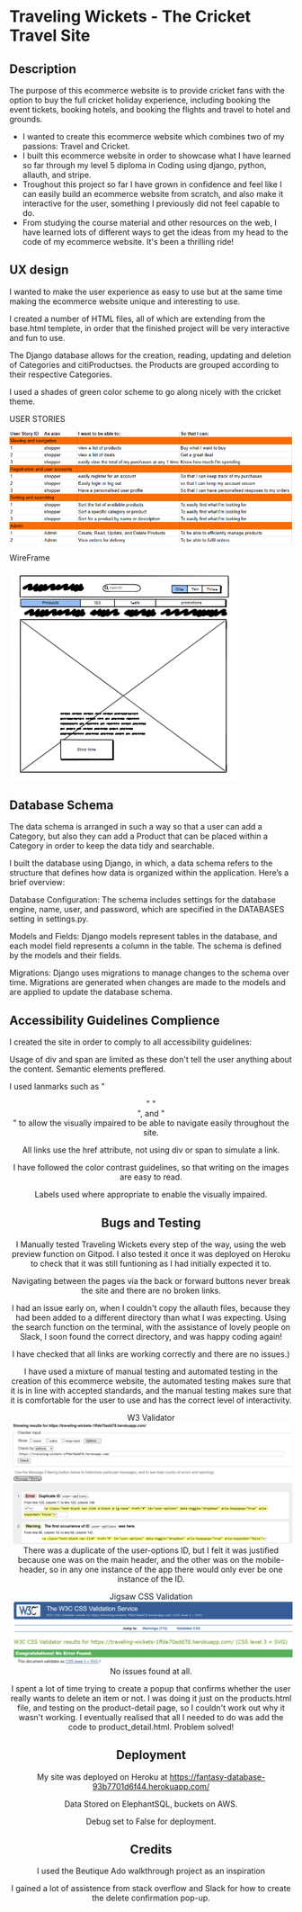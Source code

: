 # Traveling Wickets - The Cricket Travel Site
## Description
The purpose of this ecommerce website is to provide cricket fans with the option to buy the full cricket holiday experience, including booking the event tickets, booking hotels, and booking the flights and travel to hotel and grounds.
- I wanted to create this ecommerce website which combines two of my passions: Travel and Cricket.
- I built this ecommerce website in order to showcase what I have learned so far through my level 5 diploma in Coding using django, python, allauth, and stripe.
- Troughout this project so far I have grown in confidence and feel like I can easily build an ecommerce website from scratch, and also make it interactive for the user, something  I previously did not feel capable to do.
- From studying the course material and other resources on the web, I have learned lots of different ways to get the ideas from my head to the code of my ecommerce website. It's been a thrilling ride!
 
## UX design

I wanted to make the user experience as easy to use but at the same time making the ecommerce website unique and interesting to use. 

I created a number of HTML files, all of which are extending from the base.html templete, in order that the finished project will be very interactive and fun to use.

The Django database allows for the creation, reading, updating and deletion of Categories and citiProductses. the Products are grouped according to their respective Categories.

I used a shades of green color scheme to go along nicely with the cricket theme.


USER STORIES

![Screenshots of User Stories](/media/UserStories.png "User Stories")

WireFrame

![Screenshots of the Wireframe](/media/WireFrame.png "Wireframe")


## Database Schema

The data schema is arranged in such a way so that a user can add a Category, but also they can add a Product that can be placed within a Category in order to keep the data tidy and searchable.

I built the database using Django, in which, a data schema refers to the structure that defines how data is organized within the application. Here’s a brief overview:

Database Configuration: The schema includes settings for the database engine, name, user, and password, which are specified in the DATABASES setting in settings.py.

Models and Fields: Django models represent tables in the database, and each model field represents a column in the table. The schema is defined by the models and their fields.

Migrations: Django uses migrations to manage changes to the schema over time. Migrations are generated when changes are made to the models and are applied to update the database schema.


## Accessibility Guidelines Complience

I created the site in order to comply to all accessibility guidelines:

Usage of div and span are limited as these don't tell the user anything about the content. Semantic elements preffered.

I used lanmarks such as "<header>" "<section>", and "<footer>" to allow the visually impaired to be able to navigate easily throughout the site.

All links use the href attribute, not using div or span to simulate a link.

I have followed the color contrast guidelines, so that writing on the images are easy to read.

Labels used where appropriate to enable the visually impaired.



## Bugs and Testing

I Manually tested Traveling Wickets every step of the way, using the web preview function on Gitpod. I also tested it once it was deployed on Heroku to check that it was still funtioning as I had initially expected it to.

Navigating between the pages via the back or forward buttons never break the site and there are no broken links.

I had an issue early on, when I couldn't copy the allauth files, because they had been added to a different directory than what I was expecting. Using the search function on the terminal, with the assistance of lovely people on Slack, I soon found the correct directory, and was happy coding again!

I have checked that all links are working correctly and there are no issues.)

I have used a mixture of manual testing and automated testing in the creation of this ecommerce website, the automated testing makes sure that it is in line with accepted standards, and the manual testing makes sure that it is comfortable for the user to use and has the correct level of interactivity.

W3 Validator
![Screenshots of the W3 test of HTML](/media/W3Validator.png "W3 Validation HTML")
There was a duplicate of the user-options ID, but I felt it was justified because one was on the main header, and the other was on the mobile-header, so in any one instance of the app there would only ever be one instance of the ID.

Jigsaw CSS Validation
![Screenshots of the Jigsaw test of CSS](/media/Jigsaw.png "Jigsaw Validation CSS")
No issues found at all.

I spent a lot of time trying to create a popup that confirms whether the user really wants to delete an item or not. I was doing it just on the products.html file, and testing on the product-detail page, so I couldn't work out why it wasn't working. I eventually realised that all I needed to do was add the code to product_detail.html. Problem solved!

## Deployment
My site was deployed on Heroku at https://fantasy-database-93b7701d6f44.herokuapp.com/

Data Stored on ElephantSQL, buckets on AWS.

Debug set to False for deployment.


## Credits
I used the Beutique Ado walkthrough project as an inspiration

I gained a lot of assistence from stack overflow and Slack for how to create the delete confirmation pop-up.



